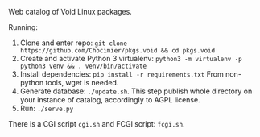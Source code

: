 Web catalog of Void Linux packages.

Running:

1. Clone and enter repo: `git clone https://github.com/Chocimier/pkgs.void && cd pkgs.void`
2. Create and activate Python 3 virtualenv:
 `python3 -m virtualenv -p python3 venv && . venv/bin/activate`
3. Install dependencies: `pip install -r requirements.txt`
 From non-python tools, wget is needed.
4. Generate database: `./update.sh`. This step publish whole directory on your
 instance of catalog, accordingly to AGPL license.
5. Run: `./serve.py`

There is a CGI script `cgi.sh` and FCGI script: `fcgi.sh`.

